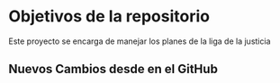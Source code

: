 # Objetivos de la repositorio

Este proyecto se encarga de manejar los planes de la liga de la justicia

## Nuevos Cambios desde en el GitHub
